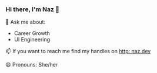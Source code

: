 ### Hi there, I'm Naz 👋

💬 Ask me about:
   - Career Growth
   - UI Engineering
   
📫 If you want to reach me find my handles on [http: naz.dev](http://naz.dev)

😄 Pronouns: She/her

